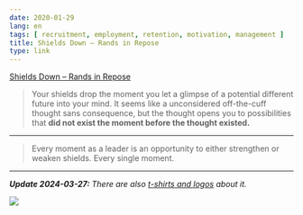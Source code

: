 ```yaml
---
date: 2020-01-29
lang: en
tags: [ recruitment, employment, retention, motivation, management ]
title: Shields Down – Rands in Repose
type: link
---
```


[Shields Down – Rands in Repose](https://randsinrepose.com/archives/shields-down/)

> Your shields drop the moment you let a glimpse of a potential different future into your mind. It seems like a unconsidered off-the-cuff thought sans consequence, but the thought opens you to possibilities that **did not exist the moment before the thought existed.**

---

> Every moment as a leader is an opportunity to either strengthen or weaken shields. Every single moment.

---

***Update 2024-03-27:** There are also [t-shirts and logos](https://randsinrepose.com/archives/shields-shirts/) about it.*

![](https://i0.wp.com/randsinrepose.com/wp-content/uploads/2024/03/Screenshot-2024-03-24-at-7.44.39%E2%80%AFPM.png)
